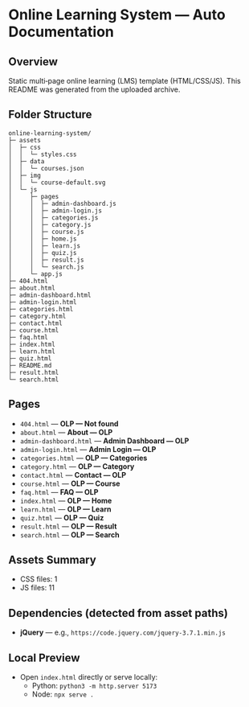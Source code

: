 # Online Learning System — Auto Documentation

## Overview
Static multi‑page online learning (LMS) template (HTML/CSS/JS). This README was generated from the uploaded archive.

## Folder Structure
```
online-learning-system/
├─ assets
│  ├─ css
│  │  └─ styles.css
│  ├─ data
│  │  └─ courses.json
│  ├─ img
│  │  └─ course-default.svg
│  └─ js
│     ├─ pages
│     │  ├─ admin-dashboard.js
│     │  ├─ admin-login.js
│     │  ├─ categories.js
│     │  ├─ category.js
│     │  ├─ course.js
│     │  ├─ home.js
│     │  ├─ learn.js
│     │  ├─ quiz.js
│     │  ├─ result.js
│     │  └─ search.js
│     └─ app.js
├─ 404.html
├─ about.html
├─ admin-dashboard.html
├─ admin-login.html
├─ categories.html
├─ category.html
├─ contact.html
├─ course.html
├─ faq.html
├─ index.html
├─ learn.html
├─ quiz.html
├─ README.md
├─ result.html
└─ search.html
```

## Pages
- `404.html` — **OLP — Not found**
- `about.html` — **About — OLP**
- `admin-dashboard.html` — **Admin Dashboard — OLP**
- `admin-login.html` — **Admin Login — OLP**
- `categories.html` — **OLP — Categories**
- `category.html` — **OLP — Category**
- `contact.html` — **Contact — OLP**
- `course.html` — **OLP — Course**
- `faq.html` — **FAQ — OLP**
- `index.html` — **OLP — Home**
- `learn.html` — **OLP — Learn**
- `quiz.html` — **OLP — Quiz**
- `result.html` — **OLP — Result**
- `search.html` — **OLP — Search**

## Assets Summary
- CSS files: 1
- JS files: 11

## Dependencies (detected from asset paths)
- **jQuery** — e.g., `https://code.jquery.com/jquery-3.7.1.min.js`

## Local Preview
- Open `index.html` directly or serve locally:
  - Python: `python3 -m http.server 5173`
  - Node: `npx serve .`
